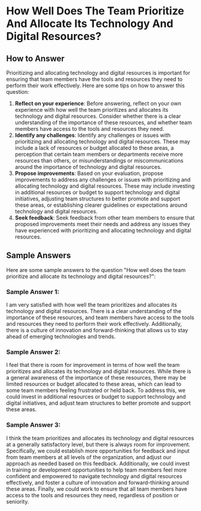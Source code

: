 How Well Does The Team Prioritize And Allocate Its Technology And Digital Resources?
===========================================================================================================

How to Answer
-------------

Prioritizing and allocating technology and digital resources is important for ensuring that team members have the tools and resources they need to perform their work effectively. Here are some tips on how to answer this question:

1. **Reflect on your experience**: Before answering, reflect on your own experience with how well the team prioritizes and allocates its technology and digital resources. Consider whether there is a clear understanding of the importance of these resources, and whether team members have access to the tools and resources they need.
2. **Identify any challenges**: Identify any challenges or issues with prioritizing and allocating technology and digital resources. These may include a lack of resources or budget allocated to these areas, a perception that certain team members or departments receive more resources than others, or misunderstandings or miscommunications around the importance of technology and digital resources.
3. **Propose improvements**: Based on your evaluation, propose improvements to address any challenges or issues with prioritizing and allocating technology and digital resources. These may include investing in additional resources or budget to support technology and digital initiatives, adjusting team structures to better promote and support these areas, or establishing clearer guidelines or expectations around technology and digital resources.
4. **Seek feedback**: Seek feedback from other team members to ensure that proposed improvements meet their needs and address any issues they have experienced with prioritizing and allocating technology and digital resources.

Sample Answers
--------------

Here are some sample answers to the question "How well does the team prioritize and allocate its technology and digital resources?":

### Sample Answer 1:

I am very satisfied with how well the team prioritizes and allocates its technology and digital resources. There is a clear understanding of the importance of these resources, and team members have access to the tools and resources they need to perform their work effectively. Additionally, there is a culture of innovation and forward-thinking that allows us to stay ahead of emerging technologies and trends.

### Sample Answer 2:

I feel that there is room for improvement in terms of how well the team prioritizes and allocates its technology and digital resources. While there is a general awareness of the importance of these resources, there may be limited resources or budget allocated to these areas, which can lead to some team members feeling frustrated or held back. To address this, we could invest in additional resources or budget to support technology and digital initiatives, and adjust team structures to better promote and support these areas.

### Sample Answer 3:

I think the team prioritizes and allocates its technology and digital resources at a generally satisfactory level, but there is always room for improvement. Specifically, we could establish more opportunities for feedback and input from team members at all levels of the organization, and adjust our approach as needed based on this feedback. Additionally, we could invest in training or development opportunities to help team members feel more confident and empowered to navigate technology and digital resources effectively, and foster a culture of innovation and forward-thinking around these areas. Finally, we could work to ensure that all team members have access to the tools and resources they need, regardless of position or seniority.
